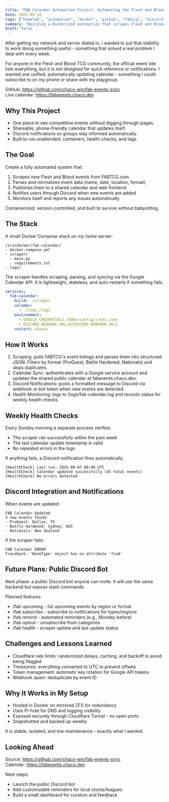 ```yaml
---
title: "FAB Calendar Automation Project: Automating the Flesh and Blood Event Feed"
date: 2025-09-10
tags: ["homelab", "automation", "docker", "github", "fabtcg", "discord"]
summary: "Building a Dockerized automation that scrapes Flesh and Blood events, syncs them to a public calendar, and powers a Discord bot with real-time updates and customizable reminders."
draft: false
---
```


After getting my network and server dialed in, I wanted to put that stability to work doing something useful - something that solved a real problem I deal with every week.

For anyone in the Flesh and Blood TCG community, the official event site lists everything, but it is not designed for quick reference or notifications. I wanted one unified, automatically updating calendar - something I could subscribe to on my phone or share with my playgroup.

GitHub: https://github.com/chaco-win/fab-events-sync  
Live calendar: https://fabevents.chaco.dev

## Why This Project

- One place to see competitive events without digging through pages.
- Shareable, phone-friendly calendar that updates itself.
- Discord notifications so groups stay informed automatically.
- Built to run unattended: containers, health checks, and logs.

## The Goal

Create a fully automated system that:
1. Scrapes new Flesh and Blood events from FABTCG.com
2. Parses and normalizes event data (name, date, location, format)
3. Publishes them to a shared calendar and web frontend
4. Notifies users through Discord when new events are added
5. Monitors itself and reports any issues automatically

Containerized, version-controlled, and built to survive without babysitting.

## The Stack

A small Docker Compose stack on my home server:

```
/srv/docker/fab-calendar/
- docker-compose.yml
- scraper/
  - main.py
  - requirements.txt
- logs/
```

The scraper handles scraping, parsing, and syncing via the Google Calendar API. It is lightweight, stateless, and auto-restarts if something fails.

```yaml
services:
  fab-calendar:
    build: ./scraper
    volumes:
      - ./logs:/logs
    environment:
      - GOOGLE_CREDENTIALS_JSON=/config/creds.json
      - DISCORD_WEBHOOK_URL=${DISCORD_WEBHOOK_URL}
    restart: always
```

## How It Works

1. Scraping: pulls FABTCG's event listings and parses them into structured JSON. Filters by format (ProQuest, Battle Hardened, Nationals) and skips duplicates.
2. Calendar Sync: authenticates with a Google service account and updates the shared public calendar at fabevents.chaco.dev.
3. Discord Notifications: posts a formatted message to Discord via webhook or bot token when new events are detected.
4. Health Monitoring: logs to /logs/fab-calendar.log and records status for weekly health checks.

## Weekly Health Checks

Every Sunday morning a separate process verifies:
- The scraper ran successfully within the past week
- The last calendar update timestamp is valid
- No repeated errors in the logs

If anything fails, a Discord notification fires automatically.

```
[HealthCheck] Last run: 2025-09-07 06:00 UTC
[HealthCheck] Calendar updated successfully (45 total events)
[HealthCheck] No errors detected
```

## Discord Integration and Notifications

When events are updated:
```
FAB Calendar Updated
3 new events found:
- ProQuest: Dallas, TX
- Battle Hardened: Sydney, AUS
- Nationals: New Zealand
```

If the scraper fails:
```
FAB Calendar ERROR
Traceback: 'NoneType' object has no attribute 'find'
```

## Future Plans: Public Discord Bot

Next phase: a public Discord bot anyone can invite. It will use the same backend but expose slash commands.

Planned features:
- /fab upcoming - list upcoming events by region or format
- /fab subscribe - subscribe to notifications for types/regions
- /fab remind - automated reminders (e.g., Monday before)
- /fab optout - unsubscribe from categories
- /fab health - scraper uptime and last update status

## Challenges and Lessons Learned

- Cloudflare rate limits: randomized delays, caching, and backoff to avoid being flagged
- Timezones: everything converted to UTC to prevent offsets
- Token management: automatic key rotation for Google API tokens
- Webhook spam: deduplicate by event ID

## Why It Works in My Setup

- Hosted in Docker on mirrored ZFS for redundancy
- Uses Pi-hole for DNS and logging visibility
- Exposed securely through Cloudflare Tunnel - no open ports
- Snapshotted and backed up weekly

It is stable, isolated, and low-maintenance - exactly what I wanted.

## Looking Ahead

Source: https://github.com/chaco-win/fab-events-sync  
Calendar: https://fabevents.chaco.dev

Next steps:
- Launch the public Discord bot
- Add customizable reminders for local stores/leagues
- Build a small dashboard for curation and feedback
